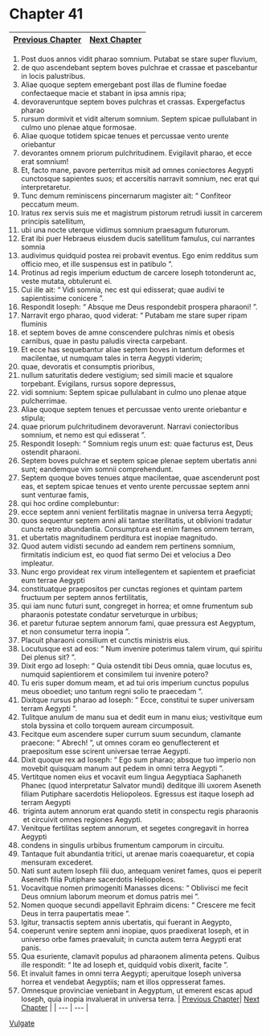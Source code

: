 # Chapter 41
| [Previous Chapter](Chapter%2040.md)| [Next Chapter](Chapter%2042.md) |
| --- | --- |
1. Post duos annos vidit pharao somnium. Putabat se stare super fluvium,
2. de quo ascendebant septem boves pulchrae et crassae et pascebantur in locis palustribus.
3. Aliae quoque septem emergebant post illas de flumine foedae confectaeque macie et stabant in ipsa amnis ripa;
4. devoraveruntque septem boves pulchras et crassas. Expergefactus pharao
5. rursum dormivit et vidit alterum somnium. Septem spicae pullulabant in culmo uno plenae atque formosae.
6. Aliae quoque totidem spicae tenues et percussae vento urente oriebantur
7. devorantes omnem priorum pulchritudinem. Evigilavit pharao, et ecce erat somnium!
8. Et, facto mane, pavore perterritus misit ad omnes coniectores Aegypti cunctosque sapientes suos; et accersitis narravit somnium, nec erat qui interpretaretur.
9. Tunc demum reminiscens pincernarum magister ait: “ Confiteor peccatum meum.
10. Iratus rex servis suis me et magistrum pistorum retrudi iussit in carcerem principis satellitum,
11. ubi una nocte uterque vidimus somnium praesagum futurorum.
12. Erat ibi puer Hebraeus eiusdem ducis satellitum famulus, cui narrantes somnia
13. audivimus quidquid postea rei probavit eventus. Ego enim redditus sum officio meo, et ille suspensus est in patibulo ”.
14. Protinus ad regis imperium eductum de carcere Ioseph totonderunt ac, veste mutata, obtulerunt ei.
15. Cui ille ait: “ Vidi somnia, nec est qui edisserat; quae audivi te sapientissime conicere ”.
16. Respondit Ioseph: “ Absque me Deus respondebit prospera pharaoni! ”.
17. Narravit ergo pharao, quod viderat: “ Putabam me stare super ripam fluminis
18. et septem boves de amne conscendere pulchras nimis et obesis carnibus, quae in pastu paludis virecta carpebant.
19. Et ecce has sequebantur aliae septem boves in tantum deformes et macilentae, ut numquam tales in terra Aegypti viderim;
20. quae, devoratis et consumptis prioribus,
21. nullum saturitatis dedere vestigium; sed simili macie et squalore torpebant. Evigilans, rursus sopore depressus,
22. vidi somnium: Septem spicae pullulabant in culmo uno plenae atque pulcherrimae.
23. Aliae quoque septem tenues et percussae vento urente oriebantur e stipula;
24. quae priorum pulchritudinem devoraverunt. Narravi coniectoribus somnium, et nemo est qui edisserat ”.
25. Respondit Ioseph: “ Somnium regis unum est: quae facturus est, Deus ostendit pharaoni.
26. Septem boves pulchrae et septem spicae plenae septem ubertatis anni sunt; eandemque vim somnii comprehendunt.
27. Septem quoque boves tenues atque macilentae, quae ascenderunt post eas, et septem spicae tenues et vento urente percussae septem anni sunt venturae famis,
28. qui hoc ordine complebuntur:
29. ecce septem anni venient fertilitatis magnae in universa terra Aegypti;
30. quos sequentur septem anni alii tantae sterilitatis, ut oblivioni tradatur cuncta retro abundantia. Consumptura est enim fames omnem terram,
31. et ubertatis magnitudinem perditura est inopiae magnitudo.
32. Quod autem vidisti secundo ad eandem rem pertinens somnium, firmitatis indicium est, eo quod fiat sermo Dei et velocius a Deo impleatur.
33. Nunc ergo provideat rex virum intellegentem et sapientem et praeficiat eum terrae Aegypti
34. constituatque praepositos per cunctas regiones et quintam partem fructuum per septem annos fertilitatis,
35. qui iam nunc futuri sunt, congreget in horrea; et omne frumentum sub pharaonis potestate condatur serveturque in urbibus;
36. et paretur futurae septem annorum fami, quae pressura est Aegyptum, et non consumetur terra inopia ”.
37. Placuit pharaoni consilium et cunctis ministris eius.
38. Locutusque est ad eos: “ Num invenire poterimus talem virum, qui spiritu Dei plenus sit? ”.
39. Dixit ergo ad Ioseph: “ Quia ostendit tibi Deus omnia, quae locutus es, numquid sapientiorem et consimilem tui invenire potero?
40. Tu eris super domum meam, et ad tui oris imperium cunctus populus meus oboediet; uno tantum regni solio te praecedam ”.
41. Dixitque rursus pharao ad Ioseph: “ Ecce, constitui te super universam terram Aegypti ”.
42. Tulitque anulum de manu sua et dedit eum in manu eius; vestivitque eum stola byssina et collo torquem auream circumposuit.
43. Fecitque eum ascendere super currum suum secundum, clamante praecone: “ Abrech! ”, ut omnes coram eo genuflecterent et praepositum esse scirent universae terrae Aegypti.
44. Dixit quoque rex ad Ioseph: “ Ego sum pharao; absque tuo imperio non movebit quisquam manum aut pedem in omni terra Aegypti ”.
45. Vertitque nomen eius et vocavit eum lingua Aegyptiaca Saphaneth Phanec (quod interpretatur Salvator mundi) deditque illi uxorem Aseneth filiam Putiphare sacerdotis Heliopoleos.
Egressus est itaque Ioseph ad terram Aegypti
46. ­ triginta autem annorum erat quando stetit in conspectu regis pharaonis ­ et circuivit omnes regiones Aegypti.
47. Venitque fertilitas septem annorum, et segetes congregavit in horrea Aegypti
48. condens in singulis urbibus frumentum camporum in circuitu.
49. Tantaque fuit abundantia tritici, ut arenae maris coaequaretur, et copia mensuram excederet.
50. Nati sunt autem Ioseph filii duo, antequam veniret fames, quos ei peperit Aseneth filia Putiphare sacerdotis Heliopoleos.
51. Vocavitque nomen primogeniti Manasses dicens: “ Oblivisci me fecit Deus omnium laborum meorum et domus patris mei ”.
52. Nomen quoque secundi appellavit Ephraim dicens: “ Crescere me fecit Deus in terra paupertatis meae ”.
53. Igitur, transactis septem annis ubertatis, qui fuerant in Aegypto,
54. coeperunt venire septem anni inopiae, quos praedixerat Ioseph, et in universo orbe fames praevaluit; in cuncta autem terra Aegypti erat panis.
55. Qua esuriente, clamavit populus ad pharaonem alimenta petens. Quibus ille respondit: “ Ite ad Ioseph et, quidquid vobis dixerit, facite ”.
56. Et invaluit fames in omni terra Aegypti; aperuitque Ioseph universa horrea et vendebat Aegyptiis; nam et illos oppresserat fames.
57. Omnesque provinciae veniebant in Aegyptum, ut emerent escas apud Ioseph, quia inopia invaluerat in universa terra.
| [Previous Chapter](Chapter%2040.md)| [Next Chapter](Chapter%2042.md) |
| --- | --- |

[Vulgate](../Vulgateindex.md)